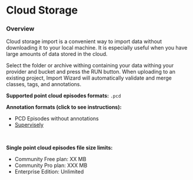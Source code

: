 # Cloud Storage

### Overview

Cloud storage import is a convenient way to import data without downloading it to your local machine. It is especially useful when you have large amounts of data stored in the cloud.

Select the folder or archive withing containing your data withing your provider and bucket and press the RUN button.
When uploading to an existing project, Import Wizard will automatically validate and merge classes, tags, and annotations.

**Supported point cloud episodes formats:** `.pcd`

**Annotation formats (click to see instructions):**

- PCD Episodes without annotations
- [Supervisely]()

<br>

**Single point cloud episodes file size limits:**

- Community Free plan: XX MB
- Community Pro plan: XXX MB
- Enterprise Edition: Unlimited
